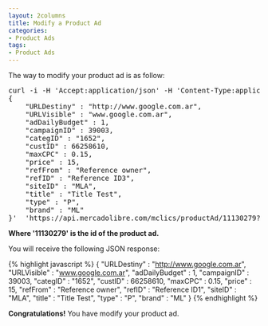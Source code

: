 ```yaml
---
layout: 2columns
title: Modify a Product Ad 
categories: 
- Product Ads
tags:
- Product Ads
---
```


The way to modify your product ad is as follow:

<pre class="terminal">
curl -i -H 'Accept:application/json' -H 'Content-Type:application/json' -X PUT -d '
{       
	"URLDestiny" : "http://www.google.com.ar",
  	"URLVisible" : "www.google.com.ar",
  	"adDailyBudget" : 1,
  	"campaignID" : 39003,
 	"categID" : "1652",
  	"custID" : 66258610,
  	"maxCPC" : 0.15,
  	"price" : 15,
  	"refFrom" : "Reference owner",
  	"refID" : "Reference ID3",
  	"siteID" : "MLA",
  	"title" : "Title Test",
  	"type" : "P",
  	"brand" : "ML"
}'  'https://api.mercadolibre.com/mclics/productAd/11130279?access_token=$ACCESS_TOKEN'
</pre>

**Where '11130279' is the id of the product ad.**

You will receive the following JSON response:

{% highlight javascript %}
{
	"URLDestiny" : "http://www.google.com.ar",
  	"URLVisible" : "www.google.com.ar",
  	"adDailyBudget" : 1,
  	"campaignID" : 39003,
  	"categID" : "1652",
  	"custID" : 66258610,
  	"maxCPC" : 0.15,
  	"price" : 15,
  	"refFrom" : "Reference owner",
  	"refID" : "Reference ID1",
  	"siteID" : "MLA",
  	"title" : "Title Test",
  	"type" : "P",
  	"brand" : "ML"
}
{% endhighlight %}

**Congratulations!** You have modify your product ad.